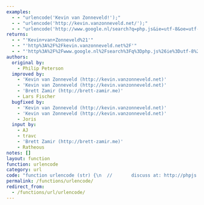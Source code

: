 ```yaml
---
examples:
  - - "urlencode('Kevin van Zonneveld!');"
  - - "urlencode('http://kevin.vanzonneveld.net/');"
  - - "urlencode('http://www.google.nl/search?q=php.js&ie=utf-8&oe=utf-8&aq=t&rls=com.ubuntu:en-US:unofficial&client=firefox-a');"
returns:
  - - "'Kevin+van+Zonneveld%21'"
  - - "'http%3A%2F%2Fkevin.vanzonneveld.net%2F'"
  - - "'http%3A%2F%2Fwww.google.nl%2Fsearch%3Fq%3Dphp.js%26ie%3Dutf-8%26oe%3Dutf-8%26aq%3Dt%26rls%3Dcom.ubuntu%3Aen-US%3Aunofficial%26client%3Dfirefox-a'"
authors:
  original by:
    - Philip Peterson
  improved by:
    - 'Kevin van Zonneveld (http://kevin.vanzonneveld.net)'
    - 'Kevin van Zonneveld (http://kevin.vanzonneveld.net)'
    - 'Brett Zamir (http://brett-zamir.me)'
    - Lars Fischer
  bugfixed by:
    - 'Kevin van Zonneveld (http://kevin.vanzonneveld.net)'
    - 'Kevin van Zonneveld (http://kevin.vanzonneveld.net)'
    - Joris
  input by:
    - AJ
    - travc
    - 'Brett Zamir (http://brett-zamir.me)'
    - Ratheous
notes: []
layout: function
function: urlencode
category: url
code: "function urlencode (str) {\n  //       discuss at: http://phpjs.org/functions/urlencode/\n  //      original by: Philip Peterson\n  //      improved by: Kevin van Zonneveld (http://kevin.vanzonneveld.net)\n  //      improved by: Kevin van Zonneveld (http://kevin.vanzonneveld.net)\n  //      improved by: Brett Zamir (http://brett-zamir.me)\n  //      improved by: Lars Fischer\n  //         input by: AJ\n  //         input by: travc\n  //         input by: Brett Zamir (http://brett-zamir.me)\n  //         input by: Ratheous\n  //      bugfixed by: Kevin van Zonneveld (http://kevin.vanzonneveld.net)\n  //      bugfixed by: Kevin van Zonneveld (http://kevin.vanzonneveld.net)\n  //      bugfixed by: Joris\n  // reimplemented by: Brett Zamir (http://brett-zamir.me)\n  // reimplemented by: Brett Zamir (http://brett-zamir.me)\n  //             note: This reflects PHP 5.3/6.0+ behavior\n  //             note: Please be aware that this function expects to encode into UTF-8 encoded strings, as found on\n  //             note: pages served as UTF-8\n  //        example 1: urlencode('Kevin van Zonneveld!');\n  //        returns 1: 'Kevin+van+Zonneveld%21'\n  //        example 2: urlencode('http://kevin.vanzonneveld.net/');\n  //        returns 2: 'http%3A%2F%2Fkevin.vanzonneveld.net%2F'\n  //        example 3: urlencode('http://www.google.nl/search?q=php.js&ie=utf-8&oe=utf-8&aq=t&rls=com.ubuntu:en-US:unofficial&client=firefox-a');\n  //        returns 3: 'http%3A%2F%2Fwww.google.nl%2Fsearch%3Fq%3Dphp.js%26ie%3Dutf-8%26oe%3Dutf-8%26aq%3Dt%26rls%3Dcom.ubuntu%3Aen-US%3Aunofficial%26client%3Dfirefox-a'\n\n  str = (str + '')\n    .toString()\n\n  // Tilde should be allowed unescaped in future versions of PHP (as reflected below), but if you want to reflect current\n  // PHP behavior, you would need to add \".replace(/~/g, '%7E');\" to the following.\n  return encodeURIComponent(str)\n    .replace(/!/g, '%21')\n    .replace(/'/g, '%27')\n    .replace(/\\(/g, '%28')\n    .replace(/\\)/g, '%29')\n    .replace(/\\*/g, '%2A')\n    .replace(/%20/g, '+')\n}\n"
permalink: /functions/urlencode/
redirect_from:
  - /functions/url/urlencode/
---
```


<!-- WARNING! This file is auto generated by `npm run web:inject`, do not edit by hand -->
